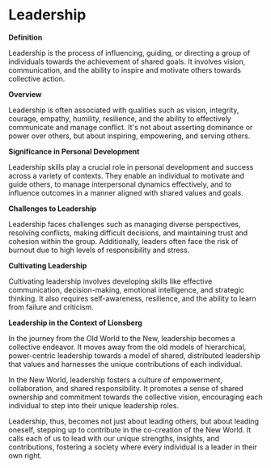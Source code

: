 # Leadership

**Definition**

Leadership is the process of influencing, guiding, or directing a group of individuals towards the achievement of shared goals. It involves vision, communication, and the ability to inspire and motivate others towards collective action.

**Overview**

Leadership is often associated with qualities such as vision, integrity, courage, empathy, humility, resilience, and the ability to effectively communicate and manage conflict. It's not about asserting dominance or power over others, but about inspiring, empowering, and serving others.

**Significance in Personal Development**

Leadership skills play a crucial role in personal development and success across a variety of contexts. They enable an individual to motivate and guide others, to manage interpersonal dynamics effectively, and to influence outcomes in a manner aligned with shared values and goals.

**Challenges to Leadership**

Leadership faces challenges such as managing diverse perspectives, resolving conflicts, making difficult decisions, and maintaining trust and cohesion within the group. Additionally, leaders often face the risk of burnout due to high levels of responsibility and stress.

**Cultivating Leadership**

Cultivating leadership involves developing skills like effective communication, decision-making, emotional intelligence, and strategic thinking. It also requires self-awareness, resilience, and the ability to learn from failure and criticism.

**Leadership in the Context of Lionsberg**

In the journey from the Old World to the New, leadership becomes a collective endeavor. It moves away from the old models of hierarchical, power-centric leadership towards a model of shared, distributed leadership that values and harnesses the unique contributions of each individual.

In the New World, leadership fosters a culture of empowerment, collaboration, and shared responsibility. It promotes a sense of shared ownership and commitment towards the collective vision, encouraging each individual to step into their unique leadership roles.

Leadership, thus, becomes not just about leading others, but about leading oneself, stepping up to contribute in the co-creation of the New World. It calls each of us to lead with our unique strengths, insights, and contributions, fostering a society where every individual is a leader in their own right.